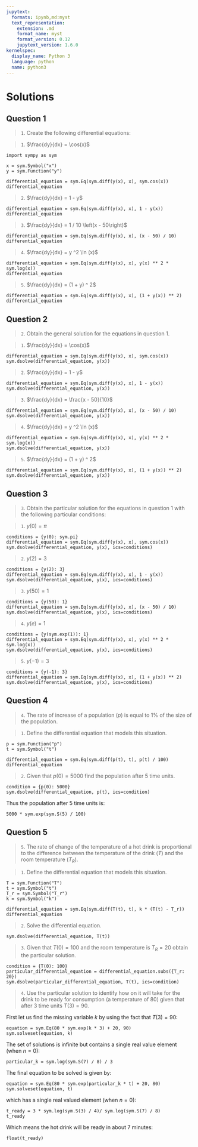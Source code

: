 ```yaml
---
jupytext:
  formats: ipynb,md:myst
  text_representation:
    extension: .md
    format_name: myst
    format_version: 0.12
    jupytext_version: 1.6.0
kernelspec:
  display_name: Python 3
  language: python
  name: python3
---
```


# Solutions

## Question 1

> `1`. Create the following differential equations:

> `1`. $\frac{dy}{dx} = \cos(x)$

```{code-cell} ipython3
import sympy as sym

x = sym.Symbol("x")
y = sym.Function("y")

differential_equation = sym.Eq(sym.diff(y(x), x), sym.cos(x))
differential_equation
```

> `2`. $\frac{dy}{dx} = 1 - y$

```{code-cell} ipython3
differential_equation = sym.Eq(sym.diff(y(x), x), 1 - y(x))
differential_equation
```

> `3`. $\frac{dy}{dx} = 1 / 10 \left(x - 50\right)$

```{code-cell} ipython3
differential_equation = sym.Eq(sym.diff(y(x), x), (x - 50) / 10)
differential_equation
```

> `4`. $\frac{dy}{dx} = y ^2 \ln (x)$

```{code-cell} ipython3
differential_equation = sym.Eq(sym.diff(y(x), x), y(x) ** 2 * sym.log(x))
differential_equation
```

> `5`. $\frac{dy}{dx} = (1 + y) ^ 2$

```{code-cell} ipython3
differential_equation = sym.Eq(sym.diff(y(x), x), (1 + y(x)) ** 2)
differential_equation
```

## Question 2

> `2`. Obtain the general solution for the equations in question 1.

> `1`. $\frac{dy}{dx} = \cos(x)$

```{code-cell} ipython3
differential_equation = sym.Eq(sym.diff(y(x), x), sym.cos(x))
sym.dsolve(differential_equation, y(x))
```

> `2`. $\frac{dy}{dx} = 1 - y$

```{code-cell} ipython3
differential_equation = sym.Eq(sym.diff(y(x), x), 1 - y(x))
sym.dsolve(differential_equation, y(x))
```

> `3`. $\frac{dy}{dx} = \frac{x - 50}{10}$

```{code-cell} ipython3
differential_equation = sym.Eq(sym.diff(y(x), x), (x - 50) / 10)
sym.dsolve(differential_equation, y(x))
```

> `4`. $\frac{dy}{dx} = y ^2 \ln (x)$

```{code-cell} ipython3
differential_equation = sym.Eq(sym.diff(y(x), x), y(x) ** 2 * sym.log(x))
sym.dsolve(differential_equation, y(x))
```

> `5`. $\frac{dy}{dx} = (1 + y) ^ 2$

```{code-cell} ipython3
differential_equation = sym.Eq(sym.diff(y(x), x), (1 + y(x)) ** 2)
sym.dsolve(differential_equation, y(x))
```

## Question 3

> `3`. Obtain the particular solution for the equations in question 1 with
> the following particular conditions:

> `1`. $y(0) = \pi$

```{code-cell} ipython3
conditions = {y(0): sym.pi}
differential_equation = sym.Eq(sym.diff(y(x), x), sym.cos(x))
sym.dsolve(differential_equation, y(x), ics=conditions)
```

> `2`. $y(2) = 3$

```{code-cell} ipython3
conditions = {y(2): 3}
differential_equation = sym.Eq(sym.diff(y(x), x), 1 - y(x))
sym.dsolve(differential_equation, y(x), ics=conditions)
```

> `3`. $y(50) = 1$

```{code-cell} ipython3
conditions = {y(50): 1}
differential_equation = sym.Eq(sym.diff(y(x), x), (x - 50) / 10)
sym.dsolve(differential_equation, y(x), ics=conditions)
```

> `4`. $y(e) = 1$

```{code-cell} ipython3
conditions = {y(sym.exp(1)): 1}
differential_equation = sym.Eq(sym.diff(y(x), x), y(x) ** 2 * sym.log(x))
sym.dsolve(differential_equation, y(x), ics=conditions)
```

> `5`. $y(-1) = 3$

```{code-cell} ipython3
conditions = {y(-1): 3}
differential_equation = sym.Eq(sym.diff(y(x), x), (1 + y(x)) ** 2)
sym.dsolve(differential_equation, y(x), ics=conditions)
```

## Question 4

> `4`. The rate of increase of a population ($p$) is equal to 1% of the size of the
> population.

> `1`. Define the differential equation that models this situation.

```{code-cell} ipython3
p = sym.Function("p")
t = sym.Symbol("t")

differential_equation = sym.Eq(sym.diff(p(t), t), p(t) / 100)
differential_equation
```

> `2`. Given that $p(0)=5000$ find the population after 5 time units.

```{code-cell} ipython3
condition = {p(0): 5000}
sym.dsolve(differential_equation, p(t), ics=condition)
```

Thus the population after 5 time units is:

```{code-cell} ipython3
5000 * sym.exp(sym.S(5) / 100)
```

## Question 5

> `5`. The rate of change of the temperature of a hot drink is proportional to the
> difference between the temperature of the drink ($T$) and the room temperature ($T_R$).

> `1`. Define the differential equation that models this situation.

```{code-cell} ipython3
T = sym.Function("T")
t = sym.Symbol("t")
T_r = sym.Symbol("T_r")
k = sym.Symbol("k")

differential_equation = sym.Eq(sym.diff(T(t), t), k * (T(t) - T_r))
differential_equation
```

> `2`. Solve the differential equation.

```{code-cell} ipython3
sym.dsolve(differential_equation, T(t))
```

> `3`. Given that $T(0) = 100$ and the room temperature is $T_R=20$ obtain the
> particular solution.

```{code-cell} ipython3
condition = {T(0): 100}
particular_differential_equation = differential_equation.subs({T_r: 20})
sym.dsolve(particular_differential_equation, T(t), ics=condition)
```

> `4`. Use the particular solution to identify how on it will take for the drink
> to be ready for consumption (a temperature of 80) given that after 3 time
> units $T(3)=90$.

First let us find the missing variable $k$ by using the fact that $T(3) = 90$:

```{code-cell} ipython3
equation = sym.Eq(80 * sym.exp(k * 3) + 20, 90)
sym.solveset(equation, k)
```

The set of solutions is infinite but contains a single real value element (when
$n=0$):

```{code-cell} ipython3
particular_k = sym.log(sym.S(7) / 8) / 3
```

The final equation to be solved is given by:

```{code-cell} ipython3
equation = sym.Eq(80 * sym.exp(particular_k * t) + 20, 80)
sym.solveset(equation, t)
```

which has a single real valued element (when $n=0$):

```{code-cell} ipython3
t_ready = 3 * sym.log(sym.S(3) / 4)/ sym.log(sym.S(7) / 8)
t_ready
```

Which means the hot drink will be ready in about 7 minutes:

```{code-cell} ipython3
float(t_ready)
```
